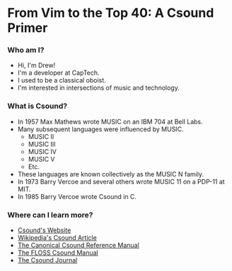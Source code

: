 # From Vim to the Top 40: A Csound Primer

### Who am I?
  - Hi, I'm Drew!
  - I'm a developer at CapTech.
  - I used to be a classical oboist.
  - I'm interested in intersections of music and technology.

### What is Csound?
  - In 1957 Max Mathews wrote MUSIC on an IBM 704 at Bell Labs.
  - Many subsequent languages were influenced by MUSIC.
    - MUSIC II
    - MUSIC III
    - MUSIC IV
    - MUSIC V
    - Etc.
  - These languages are known collectively as the MUSIC N family.
  - In 1973 Barry Vercoe and several others wrote MUSIC 11 on a PDP-11 at MIT.
  - In 1985 Barry Vercoe wrote Csound in C.

### Where can I learn more?
  - [Csound's Website](http://csound.com/)
  - [Wikipedia's Csound Article](https://en.wikipedia.org/wiki/Csound)
  - [The Canonical Csound Reference Manual](http://www.csounds.com/manual/html/)
  - [The FLOSS Csound Manual](http://write.flossmanuals.net/csound/preface/)
  - [The Csound Journal](http://www.csounds.com/journal/articleIndex.html)

